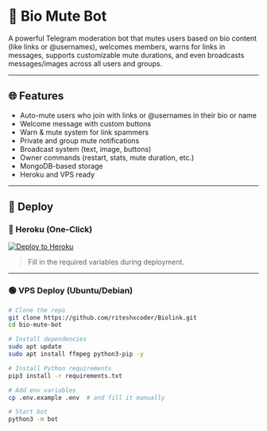 # 🤖 Bio Mute Bot

A powerful Telegram moderation bot that mutes users based on bio content (like links or @usernames), welcomes members, warns for links in messages, supports customizable mute durations, and even broadcasts messages/images across all users and groups.

---

## 🌐 Features

- Auto-mute users who join with links or @usernames in their bio or name
- Welcome message with custom buttons
- Warn & mute system for link spammers
- Private and group mute notifications
- Broadcast system (text, image, buttons)
- Owner commands (restart, stats, mute duration, etc.)
- MongoDB-based storage
- Heroku and VPS ready

---

## 🚀 Deploy

### 🔵 Heroku (One-Click)

[![Deploy to Heroku](https://www.herokucdn.com/deploy/button.svg)](https://heroku.com/deploy)

> Fill in the required variables during deployment.

---

### 🟢 VPS Deploy (Ubuntu/Debian)

```bash
# Clone the repo
git clone https://github.com/riteshxcoder/Biolink.git
cd bio-mute-bot

# Install dependencies
sudo apt update
sudo apt install ffmpeg python3-pip -y

# Install Python requirements
pip3 install -r requirements.txt

# Add env variables
cp .env.example .env  # and fill it manually

# Start bot
python3 -m bot
